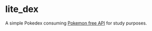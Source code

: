 # lite_dex

A simple Pokedex consuming [Pokemon free API](https://pokeapi.co/) for study purposes. 
